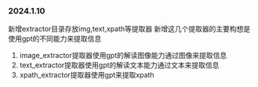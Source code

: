 ### 2024.1.10
新增extractor目录存放img,text,xpath等提取器
新增这几个提取器的主要构想是使用gpt的不同能力来提取信息 
1. image_extractor提取器使用gpt的解读图像能力通过图像来提取信息
2. text_extractor提取器使用gpt的解读文本能力通过文本来提取信息
3. xpath_extractor提取器使用gpt来提取xpath
